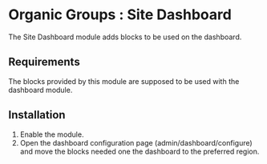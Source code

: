 # Organic Groups : Site Dashboard
The Site Dashboard module adds blocks to be used on the dashboard.


## Requirements
The blocks provided by this module are supposed to be used with the dashboard
 module.



## Installation
1. Enable the module.
2. Open the dashboard configuration page (admin/dashboard/configure) and move
   the blocks needed one the dashboard to the preferred region.
